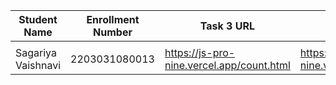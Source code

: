 | Student Name | Enrollment Number | Task 3 URL | Task 4 URL  | GitHub Repository URL |
|---|---|---|---|---|
|   |   |  |  |
|Sagariya Vaishnavi|2203031080013|https://js-pro-nine.vercel.app/count.html|https://js-pro-nine.vercel.app/geometry.html|https://github.com/sagariyavaishnavi/js_pro|